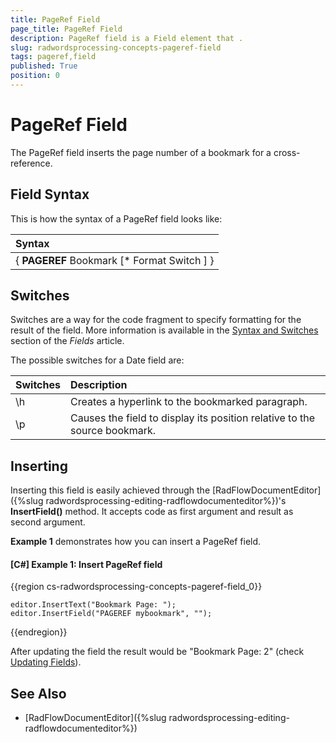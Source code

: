 ```yaml
---
title: PageRef Field
page_title: PageRef Field
description: PageRef field is a Field element that .
slug: radwordsprocessing-concepts-pageref-field
tags: pageref,field
published: True
position: 0
---
```


# PageRef Field

The PageRef field inserts the page number of a bookmark for a cross-reference.

## Field Syntax

This is how the syntax of a PageRef field looks like:

| Syntax   											  |
| :---     											  |
| { **PAGEREF** Bookmark   [\* Format Switch ] } |    


## Switches

Switches are a way for the code fragment to specify formatting for the result of the field. More information is available in the [Syntax and Switches](https://docs.telerik.com/devtools/document-processing/libraries/radwordsprocessing/concepts/fields/fields#syntax-and-switches) section of the _Fields_ article.

The possible switches for a Date field are:

| Switches                 | Description                                                   |
| :---                   | :---                                                          |
| \\h | Creates a hyperlink to the bookmarked paragraph. |
| \\p | Causes the field to display its position relative to the source bookmark. |

## Inserting

Inserting this field is easily achieved through the [RadFlowDocumentEditor]({%slug radwordsprocessing-editing-radflowdocumenteditor%})'s __InsertField()__ method. It accepts code as first argument and result as second argument.

__Example 1__ demonstrates how you can insert a PageRef field.
 
#### __[C#] Example 1: Insert PageRef field__

{{region cs-radwordsprocessing-concepts-pageref-field_0}}
 
	editor.InsertText("Bookmark Page: ");
	editor.InsertField("PAGEREF mybookmark", "");

{{endregion}}


After updating the field the result would be "Bookmark Page: 2" (check [Updating Fields](https://docs.telerik.com/devtools/document-processing/libraries/radwordsprocessing/concepts/fields/fields#updating-fields)).

## See Also

* [RadFlowDocumentEditor]({%slug radwordsprocessing-editing-radflowdocumenteditor%})
